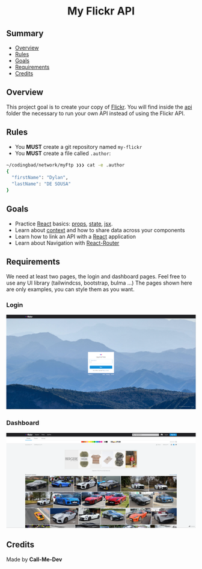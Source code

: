 <h1 align="middle"> My Flickr API </h1>

## Summary

* [Overview](#Overview)
* [Rules](#Rules)
* [Goals](#Goals)
* [Requirements](#requirements)
* [Credits](#Credits)

## Overview
This project goal is to create your copy of [Flickr](https://www.flickr.com/). You will find inside the [api]("/api") folder the necessary to run your own API instead of using the Flickr API.

## Rules

* You **MUST** create a git repository named `my-flickr`
* You **MUST** create a file called `.author`:

```sh
~/codingbad/network/myFtp ❯❯❯ cat -e .author
{
  "firstName": "Dylan",
  "lastName": "DE SOUSA"
}
```

## Goals

* Practice [React](https://reactjs.org/) basics: [props](https://reactjs.org/docs/components-and-props.html), [state](https://reactjs.org/docs/state-and-lifecycle.html), [jsx](https://reactjs.org/docs/introducing-jsx.html).
* Learn about [context](https://reactjs.org/docs/context.html) and how to share data across your components
* Learn how to link an API with a [React](https://reactjs.org/) application
* Learn about Navigation with [React-Router](https://reactrouter.com/)

## Requirements
We need at least two pages, the login and dashboard pages. Feel free to use any UI library (tailwindcss, bootstrap, bulma ...)
The pages shown here are only examples, you can style them as you want.

### Login
![Login Page](./assets/login.png)

### Dashboard
![Dashboard Page](./assets/dashboard.png)

## Credits

Made by **Call-Me-Dev**
